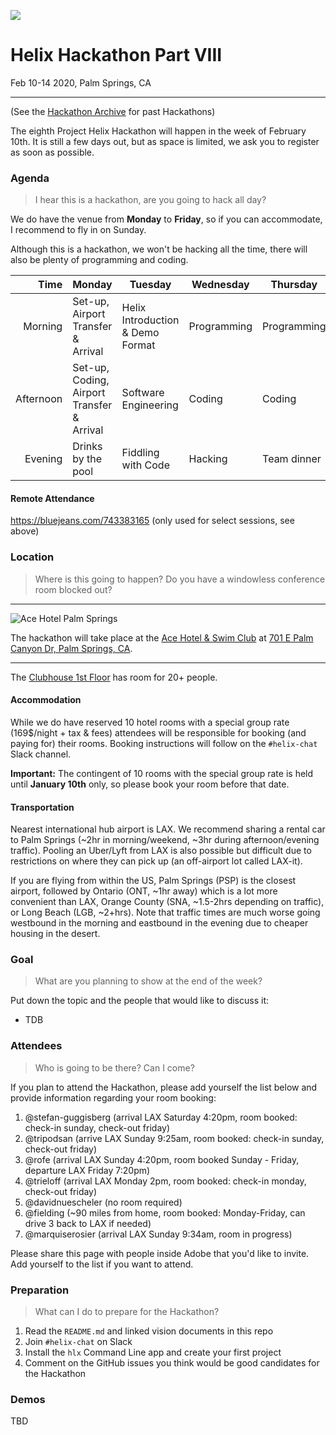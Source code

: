 ![](https://pix10.agoda.net/hotelImages/2402734/-1/b5d74d246877c37d36189a12343f3409.jpg?s=1024x768)

# Helix Hackathon Part VIII

Feb 10-14 2020, Palm Springs, CA

---

(See the [Hackathon Archive](./README.md) for past Hackathons)

The eighth Project Helix Hackathon will happen in the week of February 10th. It is still a few days out, but as space is limited, we ask you to register as soon as possible.

### Agenda

> I hear this is a hackathon, are you going to hack all day?

We do have the venue from **Monday** to **Friday**, so if you can accommodate, I recommend to fly in on Sunday.

Although this is a hackathon, we won't be hacking all the time, there will also be plenty of programming and coding.

| Time      | Monday                     | Tuesday                          | Wednesday   | Thursday    | Friday                   |
| --------: | -------------------------- | -------------------------------- | ----------- | ----------- | ------------------------ |
|   Morning | Set-up, Airport Transfer & Arrival                          | Helix Introduction & Demo Format | Programming | Programming | Demos                    |
| Afternoon | Set-up, Coding, Airport Transfer & Arrival | Software Engineering             | Coding      | Coding      | Team lunch and departure |
|   Evening | Drinks by the pool             | Fiddling with Code               | Hacking     | Team dinner | -                        |

#### Remote Attendance

https://bluejeans.com/743383165 (only used for select sessions, see above)

### Location

> Where is this going to happen? Do you have a windowless conference room blocked out?

---

![Ace Hotel Palm Springs](https://media2.trover.com/T/4fd88b659738f037dc000045/fixedw_large_4x.jpg)

The hackathon will take place at the [Ace Hotel & Swim Club](https://www.acehotel.com/palmsprings/spa-and-swim-club/swim-club/) at [701 E Palm Canyon Dr, Palm Springs, CA](https://goo.gl/maps/mYjj9XhUn8n1RB677).

---


The [Clubhouse 1st Floor](https://www.acehotel.com/palmsprings/events-and-spaces/event-spaces/spaces/) has room for 20+ people. 

#### Accommodation

While we do have reserved 10 hotel rooms with a special group rate (169$/night + tax & fees) attendees will be responsible for booking (and paying for) their rooms. Booking instructions will follow on the `#helix-chat` Slack channel.

**Important:** The contingent of 10 rooms with the special group rate is held until **January 10th** only, so please book your room before that date.

#### Transportation

Nearest international hub airport is LAX. We recommend sharing a rental car to Palm Springs (~2hr in morning/weekend, ~3hr during afternoon/evening traffic). Pooling an Uber/Lyft from LAX is also possible but difficult due to restrictions on where they can pick up (an off-airport lot called LAX-it).

If you are flying from within the US, Palm Springs (PSP) is the closest airport, followed by Ontario (ONT, ~1hr away) which is a lot more convenient than LAX, Orange County (SNA, ~1.5-2hrs depending on traffic), or Long Beach (LGB, ~2+hrs). Note that traffic times are much worse going westbound in the morning and eastbound in the evening due to cheaper housing in the desert.

### Goal

> What are you planning to show at the end of the week?

Put down the topic and the people that would like to discuss it:

* TDB

### Attendees

> Who is going to be there? Can I come?

If you plan to attend the Hackathon, please add yourself the list below and provide information regarding your room booking:

1. @stefan-guggisberg (arrival LAX Saturday 4:20pm, room booked: check-in sunday, check-out friday)
1. @tripodsan (arrive LAX Sunday 9:25am, room booked: check-in sunday, check-out friday)
1. @rofe (arrival LAX Sunday 4:20pm, room booked Sunday - Friday, departure LAX Friday 7:20pm)
1. @trieloff (arrival LAX Monday 2pm, room booked: check-in monday, check-out friday)
1. @davidnuescheler (no room required)
1. @fielding (~90 miles from home, room booked: Monday-Friday, can drive 3 back to LAX if needed)
1. @marquiserosier (arrival LAX Sunday 9:34am, room in progress)

Please share this page with people inside Adobe that you'd like to invite. Add yourself to the list if you want to attend.

### Preparation

> What can I do to prepare for the Hackathon?

1. Read the `README.md` and linked vision documents in this repo
2. Join `#helix-chat` on Slack
3. Install the `hlx` Command Line app and create your first project
4. Comment on the GitHub issues you think would be good candidates for the Hackathon

### Demos

TBD
